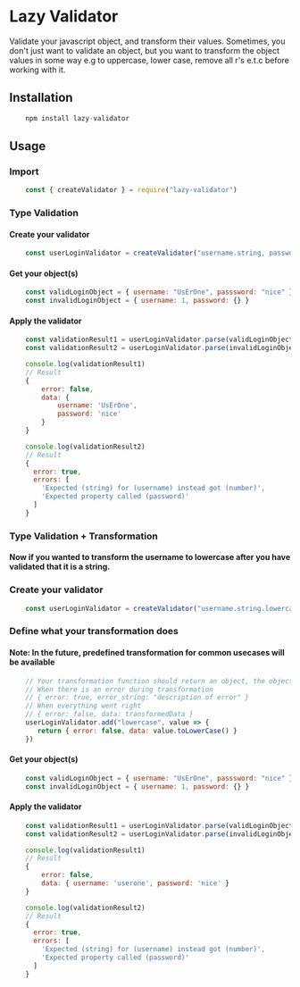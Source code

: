 # Lazy Validator
Validate your javascript object, and transform their values.
Sometimes, you don't just want to validate an object, but you want to transform the object values in some way e.g to uppercase, lower case, remove all r's e.t.c before working with it.

## Installation
``` javascript
    npm install lazy-validator
```

## Usage

### Import
``` javascript
    const { createValidator } = require("lazy-validator")
```

### Type Validation
#### Create your validator
```javascript
    const userLoginValidator = createValidator("username.string, password.string")
```

#### Get your object(s)
```javascript
    const validLoginObject = { username: "UsErOne", passsword: "nice" }
    const invalidLoginObject = { username: 1, password: {} }
```

#### Apply the validator
```javascript
    const validationResult1 = userLoginValidator.parse(validLoginObject)
    const validationResult2 = userLoginValidator.parse(invalidLoginObject)

    console.log(validationResult1)
    // Result
    { 
        error: false, 
        data: { 
            username: 'UsErOne', 
            password: 'nice' 
        } 
    }

    console.log(validationResult2)
    // Result
    {
      error: true,
      errors: [
        'Expected (string) for (username) instead got (number)',
        'Expected property called (password)'
      ]
    }
```



### Type Validation + Transformation
#### Now if you wanted to transform the username to lowercase after you have validated that it is a string.

### Create your validator
```javascript
    const userLoginValidator = createValidator("username.string.lowercase, password.string")
```

### Define what your transformation does
#### Note: In the future, predefined transformation for common usecases will be available

``` javascript
    // Your transformation function should return an object, the object could be in two forms
    // When there is an error during transformation
    // { error: true, error_string: "description of error" }
    // When everything went right
    // { error: false, data: transformedData }
    userLoginValidator.add("lowercase", value => {
       return { error: false, data: value.toLowerCase() }
    })
```

#### Get your object(s)
```javascript
    const validLoginObject = { username: "UsErOne", passsword: "nice" }
    const invalidLoginObject = { username: 1, password: {} }
```

#### Apply the validator
```javascript
    const validationResult1 = userLoginValidator.parse(validLoginObject)
    const validationResult2 = userLoginValidator.parse(invalidLoginObject)

    console.log(validationResult1)
    // Result
    { 
        error: false, 
        data: { username: 'userone', password: 'nice' } 
    }

    console.log(validationResult2)
    // Result
    {
      error: true,
      errors: [
        'Expected (string) for (username) instead got (number)',
        'Expected property called (password)'
      ]
    }
```